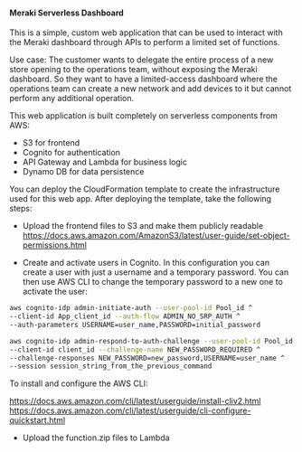 #### Meraki Serverless Dashboard

This is a simple, custom web application that can be used to interact with the Meraki dashboard through APIs to perform a limited set of functions.

Use case:
The customer wants to delegate the entire process of a new store opening to the operations team, without exposing the Meraki dashboard.
So they want to have a limited-access dashboard where the operations team can create a new network and add devices to it but cannot perform any additional operation.

This web application is built completely on serverless components from AWS:
- S3 for frontend
- Cognito for authentication
- API Gateway and Lambda for business logic
- Dynamo DB for data persistence

You can deploy the CloudFormation template to create the infrastructure used for this web app. After deploying the template, take the following steps:

- Upload the frontend files to S3 and make them publicly readable
https://docs.aws.amazon.com/AmazonS3/latest/user-guide/set-object-permissions.html

- Create and activate users in Cognito. In this configuration you can create a user with just a username and a temporary password.
You can then use AWS CLI to change the temporary password to a new one to activate the user:

```bash
aws cognito-idp admin-initiate-auth --user-pool-id Pool_id ^
--client-id App_client_id --auth-flow ADMIN_NO_SRP_AUTH ^
--auth-parameters USERNAME=user_name,PASSWORD=initial_password

aws cognito-idp admin-respond-to-auth-challenge --user-pool-id Pool_id ^
--client-id client_id --challenge-name NEW_PASSWORD_REQUIRED ^
--challenge-responses NEW_PASSWORD=new_password,USERNAME=user_name ^
--session session_string_from_the_previous_command
```

To install and configure the AWS CLI:

https://docs.aws.amazon.com/cli/latest/userguide/install-cliv2.html
https://docs.aws.amazon.com/cli/latest/userguide/cli-configure-quickstart.html

- Upload the function.zip files to Lambda
